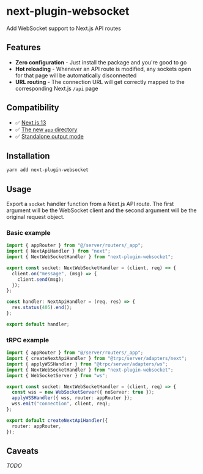 # next-plugin-websocket

Add WebSocket support to Next.js API routes

## Features

- **Zero configuration** - Just install the package and you're good to go
- **Hot reloading** - Whenever an API route is modified, any sockets open for that page will be automatically disconnected
- **URL routing** - The connection URL will get correctly mapped to the corresponding Next.js `/api` page

## Compatibility

- ✅ [Next.js 13](https://nextjs.org/blog/next-13)
- ✅ [The new `app` directory](https://beta.nextjs.org/docs/routing/fundamentals)
- ✅ [Standalone output mode](https://nextjs.org/docs/advanced-features/output-file-tracing)

## Installation

```sh
yarn add next-plugin-websocket
```

## Usage

Export a `socket` handler function from a Next.js API route. The first argument will be the WebSocket client and the second argument will be the original request object.

### Basic example

```ts
import { appRouter } from "@/server/routers/_app";
import { NextApiHandler } from "next";
import { NextWebSocketHandler } from "next-plugin-websocket";

export const socket: NextWebSocketHandler = (client, req) => {
  client.on("message", (msg) => {
    client.send(msg);
  });
};

const handler: NextApiHandler = (req, res) => {
  res.status(405).end();
};

export default handler;
```

### tRPC example

```ts
import { appRouter } from "@/server/routers/_app";
import { createNextApiHandler } from "@trpc/server/adapters/next";
import { applyWSSHandler } from "@trpc/server/adapters/ws";
import { NextWebSocketHandler } from "next-plugin-websocket";
import { WebSocketServer } from "ws";

export const socket: NextWebSocketHandler = (client, req) => {
  const wss = new WebSocketServer({ noServer: true });
  applyWSSHandler({ wss, router: appRouter });
  wss.emit("connection", client, req);
};

export default createNextApiHandler({
  router: appRouter,
});
```

## Caveats

_TODO_
